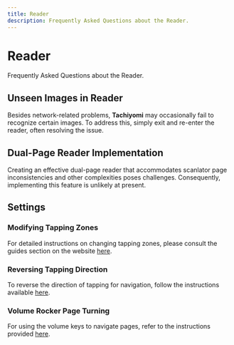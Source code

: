 ```yaml
---
title: Reader
description: Frequently Asked Questions about the Reader.
---
```


# Reader
Frequently Asked Questions about the Reader.

## Unseen Images in Reader
Besides network-related problems, **Tachiyomi** may occasionally fail to recognize certain images.
To address this, simply exit and re-enter the reader, often resolving the issue.

## Dual-Page Reader Implementation
Creating an effective dual-page reader that accommodates scanlator page inconsistencies and other complexities poses challenges.
Consequently, implementing this feature is unlikely at present.

## Settings

### Modifying Tapping Zones
For detailed instructions on changing tapping zones, please consult the guides section on the website [here](/docs/guides/reader-settings#tap-zones-pages).

### Reversing Tapping Direction
To reverse the direction of tapping for navigation, follow the instructions available [here](/docs/guides/reader-settings#invert-tap-zones-pages).

### Volume Rocker Page Turning
For using the volume keys to navigate pages, refer to the instructions provided [here](/docs/guides/reader-settings#volume-keys).
